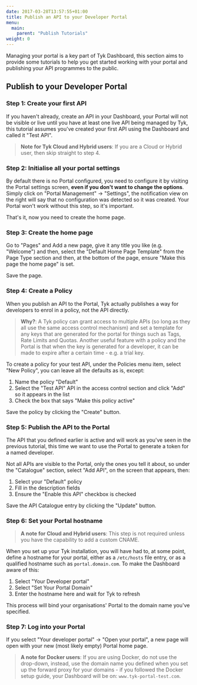 ```yaml
---
date: 2017-03-28T13:57:55+01:00
title: Publish an API to your Developer Portal
menu:
  main:
    parent: "Publish Tutorials"
weight: 0 
---
```



Managing your portal is a key part of Tyk Dashboard, this section aims to provide some tutorials to help you get started working with your portal and publishing your API programmes to the public.

## Publish to your Developer Portal

### Step 1: Create your first API

If you haven't already, create an API in your Dashboard, your Portal will not be visible or live until you have at least one live API being managed by Tyk, this tutorial assumes you've created your first API using the Dashboard and called it "Test API".

> **Note for Tyk Cloud and Hybrid users**: If you are a Cloud or Hybrid user, then skip straight to step 4.

### Step 2: Initialise all your portal settings

By default there is no Portal configured, you need to configure it by visiting the Portal settings screen, **even if you don't want to change the options**. Simply click on "Portal Management" -> "Settings", the notification view on the right will say that no configuration was detected so it was created. Your Portal won't work without this step, so it's important.

That's it, now you need to create the home page.

### Step 3: Create the home page

Go to "Pages" and Add a new page, give it any title you like (e.g. "Welcome") and then, select the "Default Home Page Template" from the Page Type section and then, at the bottom of the page, ensure "Make this page the home page" is set.

Save the page.

### Step 4: Create a Policy

When you publish an API to the Portal, Tyk actually publishes a way for developers to enrol in a policy, not the API directly.

> **Why?**: A Tyk policy can grant access to multiple APIs (so long as they all use the same access control mechanism) and set a template for any keys that are generated for the portal for things such as Tags, Rate Limits and Quotas. Another useful feature with a policy and the Portal is that when the key is generated for a developer, it can be made to expire after a certain time - e.g. a trial key.

To create a policy for your test API, under the Policies menu item, select "New Policy", you can leave all the defaults as is, except:

1.  Name the policy "Default"
2.  Select the "Test API" API in the access control section and click "Add" so it appears in the list
3.  Check the box that says "Make this policy active"

Save the policy by clicking the "Create" button.

### Step 5: Publish the API to the Portal

The API that you defined earlier is active and will work as you've seen in the previous tutorial, this time we want to use the Portal to generate a token for a named developer.

Not all APIs are visible to the Portal, only the ones you tell it about, so under the "Catalogue" section, select "Add API", on the screen that appears, then:

1.  Select your "Default" policy
2.  Fill in the description fields
3.  Ensure the "Enable this API" checkbox is checked

Save the API Catalogue entry by clicking the "Update" button.

### Step 6: Set your Portal hostname

> **A note for Cloud and Hybrid users**: This step is not required unless you have the capability to add a custom CNAME.

When you set up your Tyk installation, you will have had to, at some point, define a hostname for your portal, either as a `/etc/hosts` file entry, or as a qualified hostname such as `portal.domain.com`. To make the Dashboard aware of this:

1.  Select "Your Developer portal"
2.  Select "Set Your Portal Domain"
3.  Enter the hostname here and wait for Tyk to refresh

This process will bind your organisations' Portal to the domain name you've specified.

### Step 7: Log into your Portal

If you select "Your developer portal" -> "Open your portal", a new page will open with your new (most likely empty) Portal home page.

> **A note for Docker users**: If you are using Docker, do not use the drop-down, instead, use the domain name you defined when you set up the forward proxy for your domains - if you followed the Docker setup guide, your Dashboard will be on: `www.tyk-portal-test.com`.
